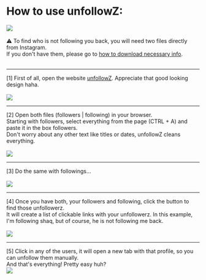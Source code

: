 # How to use unfollowZ:<br>
<picture><img src="https://github.com/ndamatta/unfollowz/assets/105658793/ff980da6-a554-445f-acf9-0b86c7bb7217"></picture><br>
<br>
⚠️ To find who is not following you back, you will need two files directly from Instagram.<br>
If you don't have them, please go to <a href="#">how to download necessary info</a>.<br>
<br>
___
[1] First of all, open the website <a href="#">unfollowZ</a>. Appreciate that good looking design haha.<br>
<br>
<picture><img src="https://github.com/ndamatta/unfollowz/assets/105658793/ab52cc08-7e56-4069-9950-442bcf5980e9"></picture>
<br>
___
[2] Open both files (followers | following) in your browser.<br>
Starting with followers, select everything from the page (CTRL + A) and paste it in the box followers.<br>
Don't worry about any other text like titles or dates, unfollowZ cleans everything.<br>
<br>
<picture><img src="https://github.com/ndamatta/unfollowz/assets/105658793/75a75ad1-74ea-4572-9d24-c4873c8993d2"></picture>
<br>
___
[3] Do the same with followings...<br>
<br>
<picture><img src="https://github.com/ndamatta/unfollowz/assets/105658793/79bd3b05-89e5-48dc-bfa3-1a26f640a722"></picture>
<br>
___
[4] Once you have both, your followers and following, click the button to find those unfollowerz.<br>
It will create a list of clickable links with your unfollowerz. In this example, I'm following shaq, but of course, he is not following me back.<br>
<br>
<picture><img src="https://github.com/ndamatta/unfollowz/assets/105658793/09f3cec1-5d33-4cfd-9948-6c84224b54f1"></picture>
<br>
___
[5] Click in any of the users, it will open a new tab with that profile, so you can unfollow them manually.<br>
And that's everything! Pretty easy huh? 
<br>
<picture><img src="https://github.com/ndamatta/unfollowz/assets/105658793/f6f039b3-48b1-4801-ae27-1cee25c6edf1"></picture>
<br>

